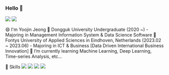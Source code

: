### Hello 👋

<a href="https://y8jinn.tistory.com/" target="_blank"><img src="https://img.shields.io/badge/Tistory-000000?style=flat-square&logo=Tistory&logoColor=white"/></a>
<a href="https://www.instagram.com/_y8jin/" target="_blank"><img src="https://img.shields.io/badge/Instagram-E4405F?style=flat-square&logo=Instagram&logoColor=white"/></a>

😄 I'm Yoojin Jeong
🏫 Dongguk University Undergraduate (2020 ~) - Majoring in Management Information System & Data Science Software
🛫 Fontys University of Applied Sciences in Eindhoven, Netherlands (2023.02 ~ 2023.06) - Majoring in ICT & Business [Data Driven International Business Innovation]
🌱 I’m currently learning Machine Learning, Deep Learning, Time-series Analysis, etc...

<!--
**y8jinn/y8jinn** is a ✨ _special_ ✨ repository because its `README.md` (this file) appears on your GitHub profile.

Here are some ideas to get you started:

- 🔭 I’m currently working on ...
- 🌱 I’m currently learning ...
- 👯 I’m looking to collaborate on ...
- 🤔 I’m looking for help with ...
- 💬 Ask me about ...
- 📫 How to reach me: ...
- 😄 Pronouns: ...
- ⚡ Fun fact: ...
-->

💪 Skills
<img src="https://img.shields.io/badge/Python-3776AB?style=for-the-badge&logo=Python&logoColor=black">
<img src="https://img.shields.io/badge/R-276DC3?style=for-the-badge&logo=R&logoColor=black">
<img src="https://img.shields.io/badge/MySQL-4479A1?style=for-the-badge&logo=MySQL&logoColor=black">
<img src="https://img.shields.io/badge/PostgreSQL-4169E1?style=for-the-badge&logo=PostgreSQL&logoColor=black">
